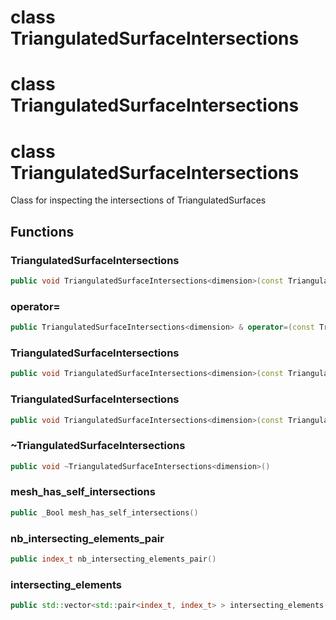 # class TriangulatedSurfaceIntersections

# class TriangulatedSurfaceIntersections

# class TriangulatedSurfaceIntersections


 Class for inspecting the intersections of TriangulatedSurfaces



## Functions

### TriangulatedSurfaceIntersections

```cpp
public void TriangulatedSurfaceIntersections<dimension>(const TriangulatedSurfaceIntersections<dimension> & )
```


### operator=

```cpp
public TriangulatedSurfaceIntersections<dimension> & operator=(const TriangulatedSurfaceIntersections<dimension> & )
```


### TriangulatedSurfaceIntersections

```cpp
public void TriangulatedSurfaceIntersections<dimension>(const TriangulatedSurface<dimension> & mesh)
```


### TriangulatedSurfaceIntersections

```cpp
public void TriangulatedSurfaceIntersections<dimension>(const TriangulatedSurface<dimension> & mesh, _Bool verbose)
```


### ~TriangulatedSurfaceIntersections

```cpp
public void ~TriangulatedSurfaceIntersections<dimension>()
```


### mesh_has_self_intersections

```cpp
public _Bool mesh_has_self_intersections()
```


### nb_intersecting_elements_pair

```cpp
public index_t nb_intersecting_elements_pair()
```


### intersecting_elements

```cpp
public std::vector<std::pair<index_t, index_t> > intersecting_elements()
```




